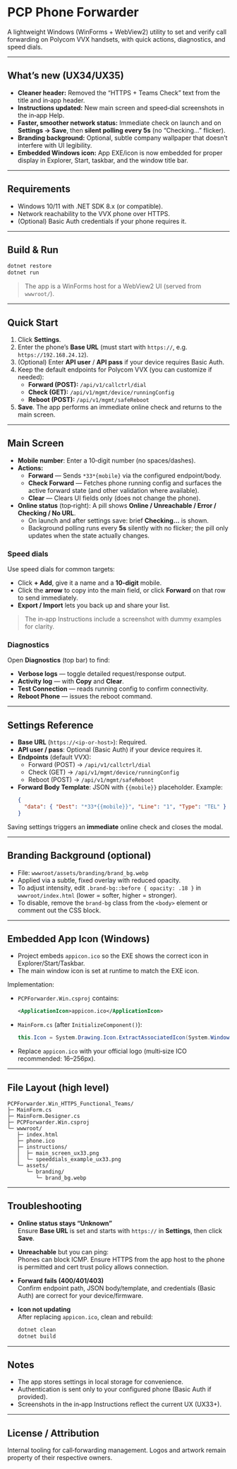 # PCP Phone Forwarder

A lightweight Windows (WinForms + WebView2) utility to set and verify call forwarding on Polycom VVX handsets, with quick actions, diagnostics, and speed dials.

---

## What’s new (UX34/UX35)

- **Cleaner header:** Removed the “HTTPS + Teams Check” text from the title and in‑app header.
- **Instructions updated:** New main screen and speed‑dial screenshots in the in‑app Help.
- **Faster, smoother network status:** Immediate check on launch and on **Settings → Save**, then **silent polling every 5s** (no “Checking…” flicker).
- **Branding background:** Optional, subtle company wallpaper that doesn’t interfere with UI legibility.
- **Embedded Windows icon:** App EXE/icon is now embedded for proper display in Explorer, Start, taskbar, and the window title bar.

---

## Requirements

- Windows 10/11 with .NET SDK 8.x (or compatible).
- Network reachability to the VVX phone over HTTPS.
- (Optional) Basic Auth credentials if your phone requires it.

---

## Build & Run

```powershell
dotnet restore
dotnet run
```

> The app is a WinForms host for a WebView2 UI (served from `wwwroot/`).

---

## Quick Start

1. Click **Settings**.
2. Enter the phone’s **Base URL** (must start with `https://`, e.g. `https://192.168.24.12`).
3. (Optional) Enter **API user** / **API pass** if your device requires Basic Auth.
4. Keep the default endpoints for Polycom VVX (you can customize if needed):
   - **Forward (POST):** `/api/v1/callctrl/dial`
   - **Check (GET):** `/api/v1/mgmt/device/runningConfig`
   - **Reboot (POST):** `/api/v1/mgmt/safeReboot`
5. **Save**. The app performs an immediate online check and returns to the main screen.

---

## Main Screen

- **Mobile number**: Enter a 10‑digit number (no spaces/dashes).
- **Actions:**
  - **Forward** — Sends `*33*{mobile}` via the configured endpoint/body.
  - **Check Forward** — Fetches phone running config and surfaces the active forward state (and other validation where available).
  - **Clear** — Clears UI fields only (does not change the phone).
- **Online status** (top‑right): A pill shows **Online / Unreachable / Error / Checking / No URL**.
  - On launch and after settings save: brief **Checking…** is shown.
  - Background polling runs every **5s** silently with no flicker; the pill only updates when the state actually changes.

### Speed dials

Use speed dials for common targets:
- Click **+ Add**, give it a name and a **10‑digit** mobile.
- Click the **arrow** to copy into the main field, or click **Forward** on that row to send immediately.
- **Export / Import** lets you back up and share your list.

> The in‑app Instructions include a screenshot with dummy examples for clarity.

### Diagnostics

Open **Diagnostics** (top bar) to find:
- **Verbose logs** — toggle detailed request/response output.
- **Activity log** — with **Copy** and **Clear**.
- **Test Connection** — reads running config to confirm connectivity.
- **Reboot Phone** — issues the reboot command.

---

## Settings Reference

- **Base URL** (`https://<ip-or-host>`): Required.
- **API user / pass**: Optional (Basic Auth) if your device requires it.
- **Endpoints** (default VVX):
  - Forward (POST) → `/api/v1/callctrl/dial`
  - Check (GET) → `/api/v1/mgmt/device/runningConfig`
  - Reboot (POST) → `/api/v1/mgmt/safeReboot`
- **Forward Body Template**: JSON with `{{mobile}}` placeholder. Example:
  ```json
  {
    "data": { "Dest": "*33*{{mobile}}", "Line": "1", "Type": "TEL" }
  }
  ```

Saving settings triggers an **immediate** online check and closes the modal.

---

## Branding Background (optional)

- File: `wwwroot/assets/branding/brand_bg.webp`
- Applied via a subtle, fixed overlay with reduced opacity.
- To adjust intensity, edit `.brand-bg::before { opacity: .18 }` in `wwwroot/index.html` (lower = softer, higher = stronger).
- To disable, remove the `brand-bg` class from the `<body>` element or comment out the CSS block.

---

## Embedded App Icon (Windows)

- Project embeds `appicon.ico` so the EXE shows the correct icon in Explorer/Start/Taskbar.
- The main window icon is set at runtime to match the EXE icon.

Implementation:
- `PCPForwarder.Win.csproj` contains:
  ```xml
  <ApplicationIcon>appicon.ico</ApplicationIcon>
  ```
- `MainForm.cs` (after `InitializeComponent()`):
  ```csharp
  this.Icon = System.Drawing.Icon.ExtractAssociatedIcon(System.Windows.Forms.Application.ExecutablePath);
  ```
- Replace `appicon.ico` with your official logo (multi‑size ICO recommended: 16–256px).

---

## File Layout (high level)

```
PCPForwarder.Win_HTTPS_Functional_Teams/
├─ MainForm.cs
├─ MainForm.Designer.cs
├─ PCPForwarder.Win.csproj
└─ wwwroot/
   ├─ index.html
   ├─ phone.ico
   ├─ instructions/
   │  ├─ main_screen_ux33.png
   │  └─ speeddials_example_ux33.png
   └─ assets/
      └─ branding/
         └─ brand_bg.webp
```

---

## Troubleshooting

- **Online status stays “Unknown”**  
  Ensure **Base URL** is set and starts with `https://` in **Settings**, then click **Save**.

- **Unreachable** but you can ping:  
  Phones can block ICMP. Ensure HTTPS from the app host to the phone is permitted and cert trust policy allows connection.

- **Forward fails (400/401/403)**  
  Confirm endpoint path, JSON body/template, and credentials (Basic Auth) are correct for your device/firmware.

- **Icon not updating**  
  After replacing `appicon.ico`, clean and rebuild:
  ```powershell
  dotnet clean
  dotnet build
  ```

---

## Notes

- The app stores settings in local storage for convenience.
- Authentication is sent only to your configured phone (Basic Auth if provided).
- Screenshots in the in‑app Instructions reflect the current UX (UX33+).

---

## License / Attribution

Internal tooling for call‑forwarding management. Logos and artwork remain property of their respective owners.
